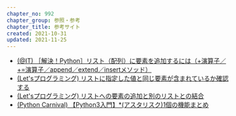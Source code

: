 ```yaml
---
chapter_no: 992
chapter_group: 参照・参考
chapter_title: 参考サイト
created: 2021-10-31
updated: 2021-11-25
---
```

- [(@IT) ［解決！Python］リスト（配列）に要素を追加するには（+演算子／+=演算子／append／extend／insertメソッド）](https://atmarkit.itmedia.co.jp/ait/articles/2012/11/news015.html)
- [(Let'sプログラミング) リストに指定した値と同じ要素が含まれているか確認する](https://www.javadrive.jp/python/list/index10.html)
- [(Let'sプログラミング) リストへの要素の追加と別のリストとの結合](https://www.javadrive.jp/python/list/index6.html)
- [(Python Carnival) 【Python3入門】*(アスタリスク)1個の機能まとめ](https://pycarnival.com/one_asterisk/)
